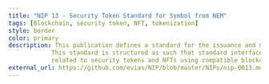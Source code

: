 ```yaml
---
title: "NIP 13 - Security Token Standard for Symbol from NEM"
tags: [Blockchain, security token, NFT, tokenization]
style: border
color: primary
description: This publication defines a standard for the issuance and management of security tokens and NFTs using Symbol from NEM technology.
            This standard is structured as such that standard interfaces are defined to facilitate operations and interrogations
            related to security tokens and NFTs using compatible blockchain networks.
external_url: https://github.com/evias/NIP/blob/master/NIPs/nip-0013.md
---
```

